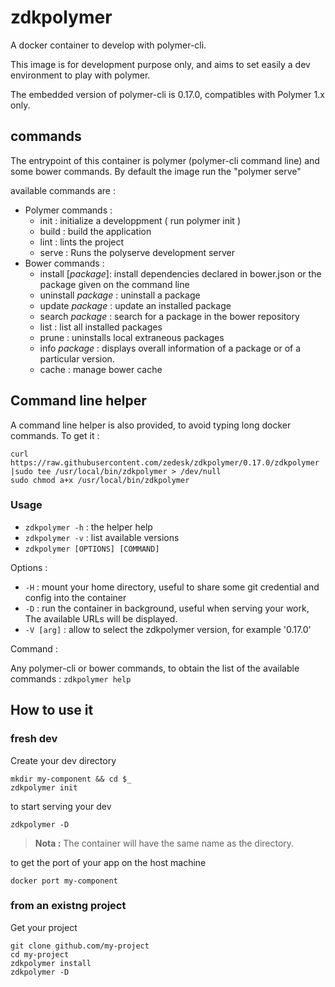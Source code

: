 # zdkpolymer

A docker container to develop with polymer-cli.

This image is for development purpose only, and aims to set easily a dev environment to play with polymer.

The embedded version of polymer-cli is 0.17.0, compatibles with Polymer 1.x only.

## commands

The entrypoint of this container is polymer (polymer-cli command line) and some bower commands. By default the image run the "polymer serve"

available commands are :

  - Polymer commands :
    - init : initialize a developpment ( run polymer init )
    - build : build the application
    - lint : lints the project
    - serve : Runs the polyserve development server
  - Bower commands :
    - install [_package_]: install dependencies declared in bower.json or the package given on the command line
    - uninstall _package_ : uninstall a package
    - update _package_ : update an installed package
    - search _package_ : search for a package in the bower repository
    - list : list all installed packages
    - prune : uninstalls local extraneous packages
    - info _package_ : displays overall information of a package or of a particular version.
    - cache : manage bower cache

## Command line helper

A command line helper is also provided, to avoid typing long docker commands. To get it :

```
curl https://raw.githubusercontent.com/zedesk/zdkpolymer/0.17.0/zdkpolymer |sudo tee /usr/local/bin/zdkpolymer > /dev/null
sudo chmod a+x /usr/local/bin/zdkpolymer
```

### Usage

   - `zdkpolymer -h` : the helper help
   - `zdkpolymer -v` : list available versions
   - `zdkpolymer [OPTIONS] [COMMAND]`

Options :

 - `-H` : mount your home directory, useful to share some git credential and config into the container
 - `-D` : run the container in background, useful when serving your work, The available URLs will be displayed.
 - `-V [arg]` : allow to select the zdkpolymer version, for example '0.17.0'

Command :

Any polymer-cli or bower commands, to obtain the list of the
available commands : `zdkpolymer help`

## How to use it

### fresh dev

Create your dev directory

    mkdir my-component && cd $_
    zdkpolymer init

to start serving your dev

    zdkpolymer -D

> __Nota :__ The container will have the same name as the directory.

to get the port of your app on the host machine

    docker port my-component

### from an existng project

Get your project

    git clone github.com/my-project
    cd my-project
    zdkpolymer install
    zdkpolymer -D
